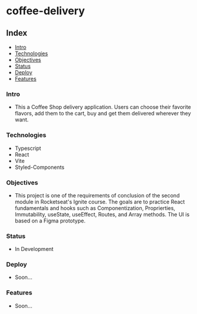# coffee-delivery

## Index

- [Intro](#Intro)
- [Technologies](#Technologies)
- [Objectives](#Objectives)
- [Status](#Status)
- [Deploy](#Deploy)
- [Features](#Features)

### Intro

- This a Coffee Shop delivery application. Users can choose their favorite flavors, add them to the cart, buy and get them delivered wherever they want.

### Technologies

- Typescript
- React
- Vite
- Styled-Components

### Objectives

- This project is one of the requirements of conclusion of the second module in Rocketseat's Ignite course. The goals are to practice React fundamentals and hooks such as Componentization, Proprierties, Immutability, useState, useEffect, Routes, and Array methods. The UI is based on a Figma prototype.

### Status

- In Development

### Deploy

- Soon...

### Features

- Soon...
